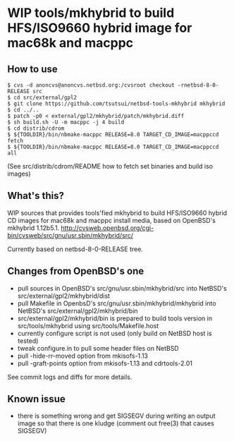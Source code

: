 # WIP tools/mkhybrid to build HFS/ISO9660 hybrid image for mac68k and macppc

## How to use

    $ cvs -d anoncvs@anoncvs.netbsd.org:/cvsroot checkout -rnetbsd-8-0-RELEASE src
    $ cd src/external/gpl2
    $ git clone https://github.com/tsutsui/netbsd-tools-mkhybrid mkhybrid
    $ cd ../..
    $ patch -p0 < external/gpl2/mkhybrid/patch/mkhybrid.diff
    $ sh build.sh -U -m macppc -j 4 build
    $ cd distrib/cdrom
    $ ${TOOLDIR}/bin/nbmake-macppc RELEASE=8.0 TARGET_CD_IMAGE=macppccd fetch
    $ ${TOOLDIR}/bin/nbmake-macppc RELEASE=8.0 TARGET_CD_IMAGE=macppccd all

(See src/distrib/cdrom/README how to fetch set binaries and build iso images)

## What's this?

WIP sources that provides tools'fied mkhybrid to build
HFS/ISO9660 hybrid CD images for mac68k and macppc install media,
based on OpenBSD's mkhybrid 1.12b5.1.
http://cvsweb.openbsd.org/cgi-bin/cvsweb/src/gnu/usr.sbin/mkhybrid/src/

Currently based on netbsd-8-0-RELEASE tree.

## Changes from OpenBSD's one

- pull sources in OpenBSD's src/gnu/usr.sbin/mkhybrid/src into
  NetBSD's src/external/gpl2/mkhybrid/dist
- pull Makefile in OpenbsD's src/gnu/usr.sbin/mkhybrid/mkhybrid
  into NetBSD's src/external/gpl2/mkhybrid/bin
- src/external/gpl2/mkhybrid/bin is prepared to build tools version
  in src/tools/mkhybrid using src/tools/Makefile.host
- currently configure script is not used
  (only build on NetBSD host is tested)
- tweak configure.in to pull some header files on NetBSD
- pull -hide-rr-moved option from mkisofs-1.13
- pull -graft-points option from mkisofs-1.13 and cdrtools-2.01

See commit logs and diffs for more details.

## Known issue

- there is something wrong and get SIGSEGV during writing an output image
  so that there is one kludge (comment out free(3) that causes SIGSEGV)
